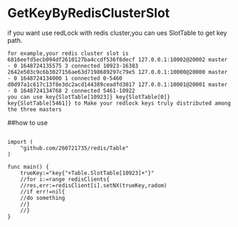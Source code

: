 # GetKeyByRedisClusterSlot
if you want use redLock with redis cluster,you can ues SlotTable to get key path.


```
for example,your redis cluster slot is
6816eefd5ecb094df2610127ba4ccdf536f8decf 127.0.0.1:10002@20002 master - 0 1648724135575 3 connected 10923-16383
2642e503c9c6b3027156ae63d7198689297c79e5 127.0.0.1:10000@20000 master - 0 1648724134000 1 connected 0-5460
d0d97a1c617c13f8e3dc2acd144389ceadfd3017 127.0.0.1:10001@20001 master - 0 1648724134768 2 connected 5461-10922
you can use key{SlotTable[10923]} key{SlotTable[0]} key{SlotTable[5461]} to Make your redlock keys truly distributed among the three masters
```
##how to use
```

import (
	"github.com/260721735/redis/Table"
)

func main() {
	trueKey:="key{"+Table.SlotTable[10923]+"}"
	//for i:=range redisClients{
	//res,err:=redisClient[i].setNX(trueKey,radom)
	//if err!=nil{
	//do something
	//}
	//}
}
```